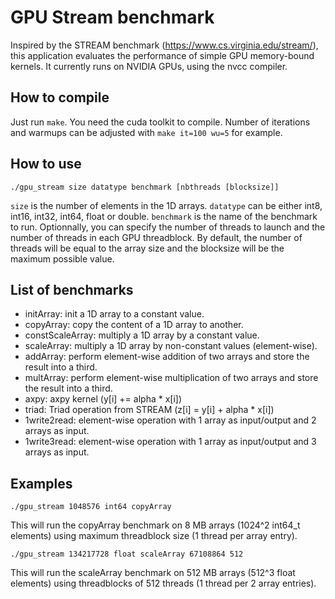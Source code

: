 # GPU Stream benchmark

Inspired by the STREAM benchmark (https://www.cs.virginia.edu/stream/), this application evaluates the performance
of simple GPU memory-bound kernels. It currently runs on NVIDIA GPUs, using the nvcc compiler.

## How to compile

Just run `make`. You need the cuda toolkit to compile.
Number of iterations and warmups can be adjusted with `make it=100 wu=5` for example.

## How to use

`./gpu_stream size datatype benchmark [nbthreads [blocksize]]`

`size` is the number of elements in the 1D arrays.
`datatype` can be either int8, int16, int32, int64, float or double.
`benchmark` is the name of the benchmark to run.
Optionnally, you can specify the number of threads to launch and the number of threads in each GPU threadblock.
By default, the number of threads will be equal to the array size and the blocksize will be the maximum possible value.

## List of benchmarks

- initArray: init a 1D array to a constant value.
- copyArray: copy the content of a 1D array to another.
- constScaleArray: multiply a 1D array by a constant value.
- scaleArray: multiply a 1D array by non-constant values (element-wise).
- addArray: perform element-wise addition of two arrays and store the result into a third.
- multArray: perform element-wise multiplication of two arrays and store the result into a third.
- axpy: axpy kernel (y[i] += alpha * x[i])
- triad: Triad operation from STREAM (z[i] = y[i] + alpha * x[i])
- 1write2read: element-wise operation with 1 array as input/output and 2 arrays as input.
- 1write3read: element-wise operation with 1 array as input/output and 3 arrays as input.

## Examples

`./gpu_stream 1048576 int64 copyArray`

This will run the copyArray benchmark on 8 MB arrays (1024^2 int64_t elements) using maximum threadblock size (1 thread per array entry).

`./gpu_stream 134217728 float scaleArray 67108864 512`

This will run the scaleArray benchmark on 512 MB arrays (512^3 float elements) using threadblocks of 512 threads (1 thread per 2 array entries).
